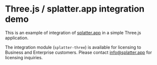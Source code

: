 # Three.js / splatter.app integration demo

This is an example of integration of [splatter.app](https://splatter.app) in a simple Three.js application. 

The integration module (`splatter-three`) is available for licensing to Business and Enterprise customers. Please contact [info@splatter.app](mailto:info@splatter.app) for licensing inquiries.


